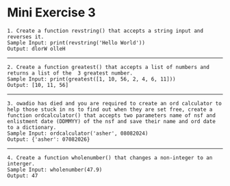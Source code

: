 # Mini Exercise 3

    1. Create a function revstring() that accepts a string input and reverses it.
    Sample Input: print(revstring('Hello World'))
    Output: dlorW olleH
<hr>

    2. Create a function greatest() that accepts a list of numbers and returns a list of the  3 greatest number.
    Sample Input: print(greatest([1, 10, 56, 2, 4, 6, 11]))
    Output: [10, 11, 56]
<hr>

    3. owadio has died and you are required to create an ord calculator to help those stuck in ns to find out when they are set free, create a function ordcalculator() that accepts two parameters name of nsf and enlistment date (DDMMYY) of the nsf and save their name and ord date to a dictionary.
    Sample Input: ordcalculator('asher', 08082024)
    Output: {'asher': 07082026}
<hr>

    4. Create a function wholenumber() that changes a non-integer to an interger.
    Sample Input: wholenumber(47.9)
    Output: 47